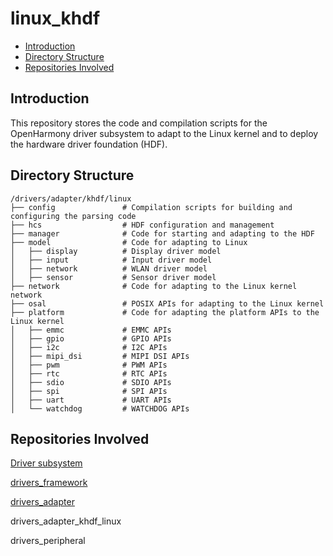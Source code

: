 # linux\_khdf<a name="EN-US_TOPIC_0000001078489630"></a>

-   [Introduction](#section11660541593)
-   [Directory Structure](#section161941989596)
-   [Repositories Involved](#section1371113476307)

## Introduction<a name="section11660541593"></a>

This repository stores the code and compilation scripts for the OpenHarmony driver subsystem to adapt to the Linux kernel and to deploy the hardware driver foundation \(HDF\).

## Directory Structure<a name="section161941989596"></a>

```
/drivers/adapter/khdf/linux
├── config               # Compilation scripts for building and configuring the parsing code
├── hcs                  # HDF configuration and management
├── manager              # Code for starting and adapting to the HDF
├── model                # Code for adapting to Linux
│   ├── display          # Display driver model
│   ├── input            # Input driver model
│   ├── network          # WLAN driver model
│   ├── sensor           # Sensor driver model
├── network              # Code for adapting to the Linux kernel network
├── osal                 # POSIX APIs for adapting to the Linux kernel
├── platform             # Code for adapting the platform APIs to the Linux kernel
│   ├── emmc             # EMMC APIs
│   ├── gpio             # GPIO APIs
│   ├── i2c              # I2C APIs
│   ├── mipi_dsi         # MIPI DSI APIs
│   ├── pwm              # PWM APIs
│   ├── rtc              # RTC APIs
│   ├── sdio             # SDIO APIs
│   ├── spi              # SPI APIs
│   ├── uart             # UART APIs
│   └── watchdog         # WATCHDOG APIs
```

## Repositories Involved<a name="section1371113476307"></a>

[Driver subsystem](https://gitee.com/openharmony/docs/blob/master/en/readme/driver-subsystem.md)

[drivers\_framework](https://gitee.com/openharmony/drivers_framework/blob/master/README.md)

[drivers\_adapter](https://gitee.com/openharmony/drivers_adapter/blob/master/README.md)

drivers\_adapter\_khdf\_linux

drivers\_peripheral

